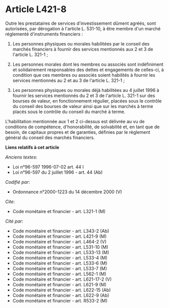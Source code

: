 # Article L421-8

Outre les prestataires de services d'investissement dûment agréés, sont autorisées, par dérogation à l'article L. 531-10, à
être membre d'un marché réglementé d'instruments financiers :

1. Les personnes physiques ou morales habilitées par le conseil des marchés financiers à fournir des services mentionnés aux
2 et 3 de l'article L. 321-1 ;

2. Les personnes morales dont les membres ou associés sont indéfiniment et solidairement responsables des dettes et
engagements de celles-ci, à condition que ces membres ou associés soient habilités à fournir les services mentionnés au 2 et
au 3 de l'article L. 321-1 ;

3. Les personnes physiques ou morales déjà habilitées au 4 juillet 1996 à fournir les services mentionnés du 2 et 3 de
l'article L. 321-1 sur des bourses de valeur, en fonctionnement régulier, placées sous le contrôle du conseil des bourses de
valeur ainsi que sur les marchés à terme placés sous le contrôle du conseil du marché à terme.

L'habilitation mentionnée aux 1 et 2 ci-dessus est délivrée au vu de conditions de compétence, d'honorabilité, de solvabilité
et, en tant que de besoin, de capitaux propres et de garanties, définies par le règlement général du conseil des marchés
financiers.

**Liens relatifs à cet article**

_Anciens textes_:

  - Loi n°96-597 1996-07-02 art. 44 I
  - Loi n°96-597 du 2 juillet 1996 - art. 44 (Ab)

_Codifié par_:

  - Ordonnance n°2000-1223 du 14 décembre 2000 (V)

_Cite_:

  - Code monétaire et financier - art. L321-1 (M)

_Cité par_:

  - Code monétaire et financier - art. L343-2 (Ab)
  - Code monétaire et financier - art. L421-9 (M)
  - Code monétaire et financier - art. L464-2 (V)
  - Code monétaire et financier - art. L531-10 (M)
  - Code monétaire et financier - art. L533-13 (M)
  - Code monétaire et financier - art. L533-4 (M)
  - Code monétaire et financier - art. L533-6 (M)
  - Code monétaire et financier - art. L533-7 (M)
  - Code monétaire et financier - art. L562-1 (M)
  - Code monétaire et financier - art. L621-17-2 (V)
  - Code monétaire et financier - art. L621-9 (M)
  - Code monétaire et financier - art. L622-15 (Ab)
  - Code monétaire et financier - art. L622-9 (Ab)
  - Code monétaire et financier - art. R533-2 (M)
